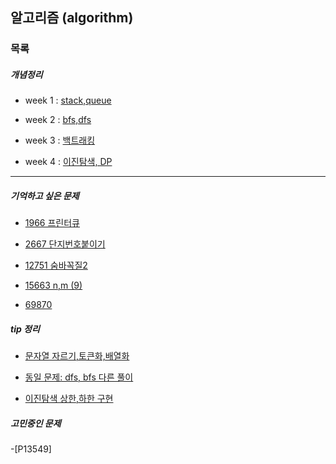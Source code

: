 ## 알고리즘 (algorithm)
### 목록

##### 개념정리

- week 1 : [stack,queue](https://github.com/Hyeri1ee/algorithm-8.19-/blob/master/src/week1/day1/stack%2Cqueue.md)

- week 2 : [bfs,dfs](https://github.com/Hyeri1ee/algorithm-8.19-/blob/master/src/week2/day1/bfs%2Cdfs.md)

- week 3 : [백트래킹](https://clear-wax-441.notion.site/3-1bcf0f2952714576b7c85345789320fd)

- week 4 : [이진탐색, DP](https://github.com/Hyeri1ee/algorithm-8.19-/blob/master/src/week4/day1/DP_binary.md)

----
##### 기억하고 싶은 문제

- [1966 프린터큐](https://github.com/Hyeri1ee/algorithm-8.19-/blob/master/src/week1/day5/%EB%B0%9C%ED%91%9C.md)

- [2667 단지번호붙이기](https://github.com/Hyeri1ee/algorithm-8.19-/blob/master/src/week2/day2/P2667.md)

- [12751 숨바꼭질2](https://github.com/Hyeri1ee/algorithm-8.19-/blob/master/src/week2/day5/P1697.md)

- [15663 n,m (9)](https://github.com/Hyeri1ee/algorithm-8.19-/blob/master/src/week3/day2/P15663.md)

- [69870]()
##### tip 정리

- [문자열 자르기,토큰화,배열화](https://github.com/Hyeri1ee/algorithm-8.19-/blob/master/src/week1/day6/P9093.md)

- [동일 문제: dfs, bfs 다른 풀이](https://github.com/Hyeri1ee/algorithm-8.19-/blob/master/src/week2/day4/P1012.md)

- [이진탐색 상한,하한 구현](https://github.com/Hyeri1ee/algorithm-8.19-/blob/master/src/week4/day1/Re_BinarySearch.java)

##### 고민중인 문제

-[P13549]